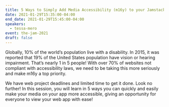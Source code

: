```yaml
---
title: 5 Ways to Simply Add Media Accessibility (m16y) to your Jamstack app
date: 2021-01-29T15:35:00-04:00
end_date: 2021-01-29T15:45:00-04:00
speakers:
  - tessa-mero
event: the-jam-2021
draft: false
---
```


Globally, 10% of the world’s population live with a disability. In 2015, it was reported that 19% of the United States population have vision or hearing impairment. That’s nearly 1 in 5 people!  With over 70% of websites not compliant with accessibility laws, we need to be taking this more seriously and make m16y a top priority.

We have web project deadlines and limited time to get it done. Look no further! In this session, you will learn in 5 ways you can quickly and easily make your media on your app more accessible, giving an opportunity for everyone to view your web app with ease!
